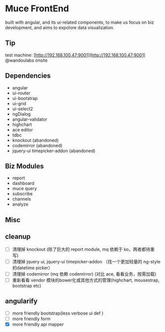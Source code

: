 # Muce FrontEnd
built with angular, and its ui-related components, to make us focus on biz development, and aims to expolore data visualization.

## Tip
test machine: [http://192.168.100.47:9001](http://192.168.100.47:9001) @wandoulabs onsite

## Dependencies

- angular
- ui-router
- ui-bootstrap
- ui-grid
- ui-select2
- ngDialog
- angular-validator
- highchart
- ace editor
- tdbc
- knockout (abandoned)
- codemirror (abandoned)
- jquery-ui timepicker-addon (abandoned)

## Biz Modules

- report
- dashboard
- muce query
- subscribe
- channels
- analyze

## Misc


## cleanup

- [ ] 清理掉 knockout (除了巨大的 report module, mq 依赖于 ko，两者都待重写)
- [ ] 清理掉 jquery ui, jquery-ui timepicker-addon （找一个更加轻量的 ng-style 的datetime picker）
- [ ] 清理掉 codemirror (mq 依赖 codemirror) (对比 ace, 看看业务，按需加载)
- [ ] 重新看看 vendor 模块的bower化或其他方式的管理(highchart, mousestrap, bootstrap etc)

## angularify

- [ ] more friendly bootstrap(less verbose ui def )
- [ ] more friendly form
- [x] more friendly api mapper
